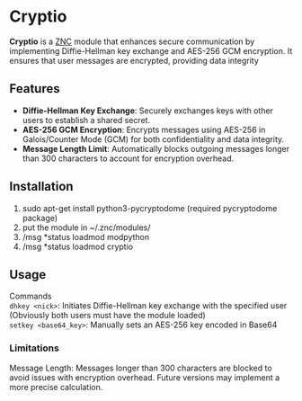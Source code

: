 # Cryptio

**Cryptio** is a [ZNC](https://znc.in/) module that enhances secure communication by implementing Diffie-Hellman key exchange and AES-256 GCM encryption. It ensures that user messages are encrypted, providing data integrity

## Features

- **Diffie-Hellman Key Exchange**: Securely exchanges keys with other users to establish a shared secret.
- **AES-256 GCM Encryption**: Encrypts messages using AES-256 in Galois/Counter Mode (GCM) for both confidentiality and data integrity.
- **Message Length Limit**: Automatically blocks outgoing messages longer than 300 characters to account for encryption overhead.

## Installation

1. sudo apt-get install python3-pycryptodome (required pycryptodome package)
2. put the module in ~/.znc/modules/
3. /msg *status loadmod modpython
4. /msg *status loadmod cryptio

## Usage
Commands<br>
`dhkey <nick>`: Initiates Diffie-Hellman key exchange with the specified user (Obviously both users must have the module loaded)<br>
`setkey <base64_key>`: Manually sets an AES-256 key encoded in Base64

### Limitations
Message Length: 
Messages longer than 300 characters are blocked to avoid issues with encryption overhead. Future versions may implement a more precise calculation.



